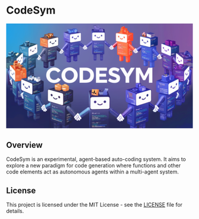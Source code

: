 # CodeSym

[![Cover Image](media/cover.png)](https://github.com/yourusername/CodeSym)

## Overview

CodeSym is an experimental, agent-based auto-coding system. It aims to explore a new paradigm for code generation where functions and other code elements act as autonomous agents within a multi-agent system.

## License

This project is licensed under the MIT License - see the [LICENSE](LICENSE) file for details.
